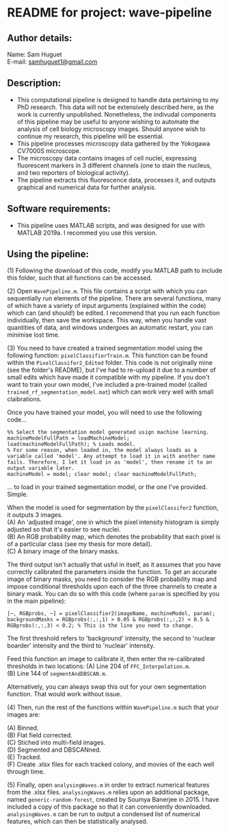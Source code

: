 # README for project: wave-pipeline

## Author details: 
Name: Sam Huguet  
E-mail: samhuguet1@gmail.com

## Description:   
- This computational pipeline is designed to handle data pertaining to my PhD research. This data will not be extensively described here, as the work is currently unpublished. Nonetheless, the indivudal components of this pipeline may be useful to anyone wishing to automate the analysis of cell biology microscopy images. Should anyone wish to continue my research, this pipeline will be essential. 
- This pipeline processes microscopy data gathered by the Yokogawa CV7000S microscope. 
- The microscopy data contains images of cell nuclei, expressing fluorescent markers in 3 different channels (one to stain the nucleus, and two reporters of biological activity). 
- The pipeline extracts this fluorescence data, processes it, and outputs graphical and numerical data for further analysis. 

## Software requirements: 
- This pipeline uses MATLAB scripts, and was designed for use with MATLAB 2019a. I recommed you use this version. 

## Using the pipeline: 

(1) Following the download of this code, modify you MATLAB path to include this folder, such that all functions can be accessed. 

(2) Open ```WavePipeline.m```. This file contains a script with which you can sequentially run elements of the pipeline. There are several functions, many of which have a variety of input arguments (explained within the code) which can (and should!) be edited. I recommend that you run each function individually, then save the workspace. This way, when you handle vast quantities of data, and windows undergoes an automatic restart, you can minimise lost time. 

(3) You need to have created a trained segmentation model using the following function: ```pixelClassifierTrain.m```. This function can be found within the ```PixelClassifer2_Edited``` folder. This code is not originally mine (see the folder's README), but I've had to re-upload it due to a number of small edits which have made it compatible with my pipeline. If you don't want to train your own model, I've included a pre-trained model (called ```trained_rf_segmentation_model.mat```) which can work very well with small claibrations. 

Once you have trained your model, you will need to use the following code... 
```
%% Select the segmentation model generated usign machine learning.
machineModelFullPath = loadMachineModel;
load(machineModelFullPath); % Loads model. 
% For some reason, when loaded in, the model always loads as a variable called 'model'. Any attempt to load it in with another name fails. Therefore, I let it load in as 'model', then rename it to an output variable later. 
machineModel = model; clear model; clear machineModelFullPath;
```
... to load in your trained segmentation model, or the one I've provided. Simple.  

When the model is used for segmentation by the ```pixelClassifer2``` function, it outputs 3 images.    
(A) An 'adjusted image', one in which the pixel intensity histogram is simply adjusted so that it's easier to see nuclei.  
(B) An RGB probability map, which denotes the probability that each pixel is of a particular class (see my thesis for more detail).   
(C) A binary image of the binary masks.    

The third output isn't actually that usful in itself, as it assumes that you have correctly calibrated the parameters inside the function. To get an accurate image of binary masks, you need to consider the RGB probability map and impose conditional thresholds upon each of the three channels to create a binary mask. You can do so with this code (where ```param``` is specified by you in the main pipeline): 
```
[~, RGBprobs, ~] = pixelClassifier2(imageName, machineModel, param);
backgroundMasks = RGBprobs(:,:,1) > 0.05 & RGBprobs(:,:,2) < 0.5 & RGBprobs(:,:,3) < 0.2; % This is the line you need to change. 
```
The first threshold refers to 'background' intensity, the second to 'nuclear boarder' intensity and the third to 'nuclear' intensity.  

Feed this function an image to calibrate it, then enter the re-calibrated thresholds in two locations: 
(A) Line 204 of ```FFC_Interpolation.m```.    
(B) Line 144 of ```segmentAndDBSCAN.m```.      

Alternatively, you can always swap this out for your own segmentation function. That would work without issue. 

(4) Then, run the rest of the functions within ```WavePipeline.m``` such that your images are:  
      
(A) Binned.  
(B) Flat field corrected.  
(C) Stiched into multi-field images.  
(D) Segmented and DBSCANned.  
(E) Tracked.  
(F) Create .xlsx files for each tracked colony, and movies of the each well through time. 

(5) Finally, open ```analysingWaves.m``` in order to extract numerical features from the .xlsx files. ```analysingWaves.m``` relies upon an additional package, named ```generic-random-forest```, created by Soumya Banerjee in 2015. I have included a copy of this package so that it can conveniently downloaded. ```analysingWaves.m``` can be run to output a condensed list of numerical features, which can then be statistically analysed. 
                    